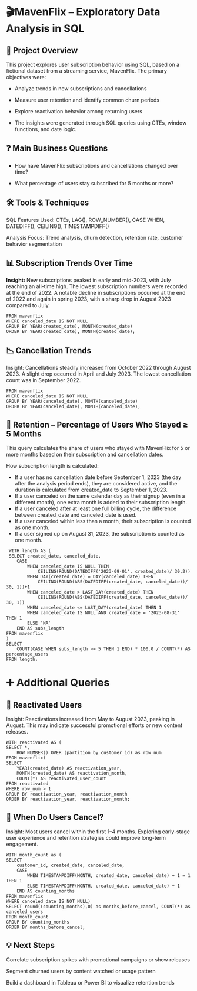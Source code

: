 # 🎬**MavenFlix – Exploratory Data Analysis in SQL** 
 
## 🧾 **Project Overview**

This project explores user subscription behavior using SQL, based on a fictional dataset from a streaming service, MavenFlix. The primary objectives were:

- Analyze trends in new subscriptions and cancellations

- Measure user retention and identify common churn periods

- Explore reactivation behavior among returning users

- The insights were generated through SQL queries using CTEs, window functions, and date logic.


## ❓ **Main Business Questions**

- How have MavenFlix subscriptions and cancellations changed over time?

- What percentage of users stay subscribed for 5 months or more?


## 🛠 **Tools & Techniques**

SQL Features Used: CTEs, LAG(), ROW_NUMBER(), CASE WHEN, DATEDIFF(), CEILING(), TIMESTAMPDIFF()

Analysis Focus: Trend analysis, churn detection, retention rate, customer behavior segmentation

## 📊 **Subscription Trends Over Time**

**Insight:** New subscriptions peaked in early and mid-2023, with July reaching an all-time high. The lowest subscription numbers were recorded at the end of 2022. A notable decline in subscriptions occurred at the end of 2022 and again in spring 2023, with a sharp drop in August 2023 compared to July.

```SELECT YEAR(created_date), MONTH(created_date), COUNT(created_date), COUNT(created_date)- LAG(COUNT(created_date)) OVER () as difference
FROM mavenflix
WHERE canceled_date IS NOT NULL
GROUP BY YEAR(created_date), MONTH(created_date)
ORDER BY YEAR(created_date), MONTH(created_date);
```


## 📉 **Cancellation Trends**

Insight: Cancellations steadily increased from October 2022 through August 2023. A slight drop occurred in April and July 2023. The lowest cancellation count was in September 2022.

```SELECT YEAR(canceled_date), MONTH(canceled_date), COUNT(canceled_date), COUNT(canceled_date)- LAG(COUNT(canceled_date)) OVER () as difference
FROM mavenflix
WHERE canceled_date IS NOT NULL
GROUP BY YEAR(canceled_date), MONTH(canceled_date)
ORDER BY YEAR(canceled_date), MONTH(canceled_date);
```

## 📌 **Retention – Percentage of Users Who Stayed ≥ 5 Months**

This query calculates the share of users who stayed with MavenFlix for 5 or more months based on their subscription and cancellation dates.

How subscription length is calculated:
- If a user has no cancellation date before September 1, 2023 (the day after the analysis period ends), they are considered active, and the duration is calculated from created_date to September 1, 2023.
- If a user canceled on the same calendar day as their signup (even in a different month), one extra month is added to their subscription length.
- If a user canceled after at least one full billing cycle, the difference between created_date and canceled_date is used.
- If a user canceled within less than a month, their subscription is counted as one month.
- If a user signed up on August 31, 2023, the subscription is counted as one month.

```
 WITH length AS (
 SELECT created_date, canceled_date, 
    CASE 
        WHEN canceled_date IS NULL THEN 
            CEILING(ROUND(DATEDIFF('2023-09-01', created_date)/ 30,2))
        WHEN DAY(created_date) = DAY(canceled_date) THEN 
            CEILING(ROUND(ABS(DATEDIFF(created_date, canceled_date))/ 30, 1))+1
        WHEN canceled_date > LAST_DAY(created_date) THEN 
            CEILING(ROUND(ABS(DATEDIFF(created_date, canceled_date))/ 30, 1))
        WHEN canceled_date <= LAST_DAY(created_date) THEN 1
        WHEN canceled_date IS NULL AND created_date = '2023-08-31' THEN 1
        ELSE 'NA'
    END AS subs_length
FROM mavenflix
)
SELECT 
    COUNT(CASE WHEN subs_length >= 5 THEN 1 END) * 100.0 / COUNT(*) AS percentage_users
FROM length;
```

# ➕ **Additional Queries**

## 🔄 **Reactivated Users**

Insight: Reactivations increased from May to August 2023, peaking in August. This may indicate successful promotional efforts or new content releases.

```
WITH reactivated AS (
SELECT *, 
	ROW_NUMBER() OVER (partition by customer_id) as row_num
FROM mavenflix)
SELECT 
	YEAR(created_date) AS reactivation_year,
    MONTH(created_date) AS reactivation_month,
    COUNT(*) AS reactivated_user_count
FROM reactivated
WHERE row_num > 1
GROUP BY reactivation_year, reactivation_month
ORDER BY reactivation_year, reactivation_month;
```

## 🚪 **When Do Users Cancel?**

Insight: Most users cancel within the first 1–4 months. Exploring early-stage user experience and retention strategies could improve long-term engagement.

```
WITH month_count as (
SELECT 
    customer_id, created_date, canceled_date,
    CASE
        WHEN TIMESTAMPDIFF(MONTH, created_date, canceled_date) + 1 = 1 THEN 1
        ELSE TIMESTAMPDIFF(MONTH, created_date, canceled_date) + 1
    END AS counting_months
FROM mavenflix
WHERE canceled_date IS NOT NULL)
SELECT round((counting_months),0) as months_before_cancel, COUNT(*) as canceled_users
FROM month_count
GROUP BY counting_months
ORDER BY months_before_cancel;
```

## 💡 **Next Steps**

Correlate subscription spikes with promotional campaigns or show releases

Segment churned users by content watched or usage pattern

Build a dashboard in Tableau or Power BI to visualize retention trends
